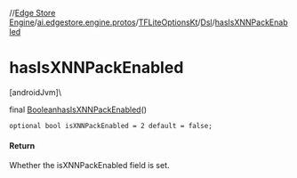 //[Edge Store Engine](../../../../index.md)/[ai.edgestore.engine.protos](../../index.md)/[TFLiteOptionsKt](../index.md)/[Dsl](index.md)/[hasIsXNNPackEnabled](has-is-x-n-n-pack-enabled.md)

# hasIsXNNPackEnabled

[androidJvm]\

final [Boolean](https://developer.android.com/reference/kotlin/java/lang/Boolean.html)[hasIsXNNPackEnabled](has-is-x-n-n-pack-enabled.md)()

<code>optional bool isXNNPackEnabled = 2 default = false;</code>

#### Return

Whether the isXNNPackEnabled field is set.
